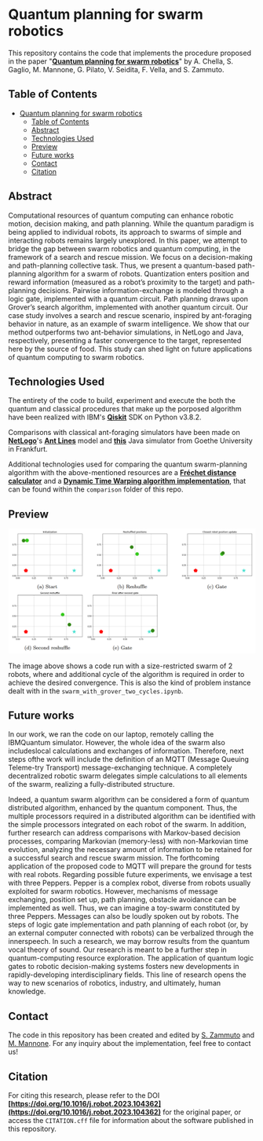 # Quantum planning for swarm robotics

This repository contains the code that implements the procedure proposed in the paper "__[Quantum planning for swarm robotics](https://doi.org/10.1016/j.robot.2023.104362)__" by A. Chella, S. Gaglio, M. Mannone, G. Pilato, V. Seidita, F. Vella, and S. Zammuto.

## Table of Contents

- [Quantum planning for swarm robotics](#quantum-planning-for-swarm-robotics)
  - [Table of Contents](#table-of-contents)
  - [Abstract](#abstract)
  - [Technologies Used](#technologies-used)
  - [Preview](#preview)
  - [Future works](#future-works)
  - [Contact](#contact)
  - [Citation](#citation)

## Abstract

Computational resources of quantum computing can enhance robotic motion, decision making, and path planning. While the quantum paradigm is being applied to individual robots, its approach to swarms of simple and interacting robots remains largely unexplored. In this paper, we attempt to bridge the gap between swarm robotics and quantum computing, in the framework of a search and rescue mission. We focus on a decision-making and path-planning collective task. Thus, we present a quantum-based path-planning algorithm for a swarm of robots. Quantization enters position and reward information (measured as a robot’s proximity to the target) and path-planning decisions. Pairwise information-exchange is modeled through a logic gate, implemented with a quantum circuit. Path planning draws upon Grover’s search algorithm, implemented with another quantum circuit. Our case study involves a search and rescue scenario, inspired by ant-foraging behavior in nature, as an example of swarm intelligence. We show that our method outperforms two ant-behavior simulations, in NetLogo and Java, respectively, presenting a faster convergence to the target, represented here by the source of food. This study can shed light on future applications of quantum computing to swarm robotics.

## Technologies Used

The entirety of the code to build, experiment and execute the both the quantum and classical procedures that make up the porposed algorithm have been realized with IBM's __[Qiskit](https://github.com/Qiskit/qiskit)__ SDK on Python v3.8.2.

Comparisons with classical ant-foraging simulators have been made on __[NetLogo](http://ccl.northwestern.edu/netlogo/)__'s __[Ant Lines](http://ccl.northwestern.edu/netlogo/models/AntLines)__ model and __[this](https://itp.uni-frankfurt.de/~gros/StudentProjects/Applets_2014_AntsSimulation/ants.htm)__ Java simulator from Goethe University in Frankfurt.

Additional technologies used for comparing the quantum swarm-planning algorithm with the above-mentioned resources are a __[Fréchet distance calculator](https://github.com/spiros/discrete_frechet)__ and a __[Dynamic Time Warping algorithm implementation](https://github.com/kamperh/lecture_dtw_notebook)__, that can be found within the `comparison` folder of this repo.

## Preview

![sample_img](./imgs/steps.png)

The image above shows a code run with a size-restricted swarm of 2 robots, where and additional cycle of the algorithm is required in order to achieve the desired convergence. This is also the kind of problem instance dealt with in the `swarm_with_grover_two_cycles.ipynb`.

## Future works

In our work, we ran the code on our laptop, remotely calling the IBMQuantum simulator. However, the whole idea of the swarm also includeslocal calculations and exchanges of information. Therefore, next steps ofthe work will include the definition of an MQTT (Message Queuing Teleme-try Transport) message-exchanging technique. A completely decentralized robotic swarm delegates simple calculations to all elements of the swarm, realizing a fully-distributed structure.

Indeed, a quantum swarm algorithm can be considered a form of quantum distributed algorithm, enhanced by the quantum component. Thus, the multiple processors required in a distributed algorithm can be identified with the simple processors integrated on each robot of the swarm. In addition, further research can address comparisons with Markov-based decision processes, comparing Markovian (memory-less) with non-Markovian time evolution, analyzing the necessary amount of information to be retained for a successful search and rescue swarm mission. The forthcoming application of the proposed code to MQTT will prepare the ground for tests with real robots. Regarding possible future experiments, we envisage a test with three Peppers. Pepper is a complex robot, diverse from robots usually exploited for swarm robotics. However, mechanisms of message exchanging, position set up, path planning, obstacle avoidance can be implemented as well. Thus, we can imagine a toy-swarm constituted by three Peppers. Messages can also be loudly spoken out by robots. The steps of logic gate implementation and path planning of each robot (or, by an external computer connected with robots) can be verbalized through the innerspeech. In such a research, we may borrow results from the quantum vocal theory of sound. Our research is meant to be a further step in quantum-computing resource exploration. The application of quantum logic gates to robotic decision-making systems fosters new developments in rapidly-developing interdisciplinary fields. This line of research opens the way to new scenarios of robotics, industry, and ultimately, human knowledge.

## Contact

The code in this repository has been created and edited by [S. Zammuto](https://github.com/salvatorezam) and [M. Mannone](https://github.com/medusamedusa). For any inquiry about the implementation, feel free to contact us!

## Citation

For citing this research, please refer to the DOI __[https://doi.org/10.1016/j.robot.2023.104362](https://doi.org/10.1016/j.robot.2023.104362)__ for the original paper, or access the `CITATION.cff` file for information about the software published in this repository.
